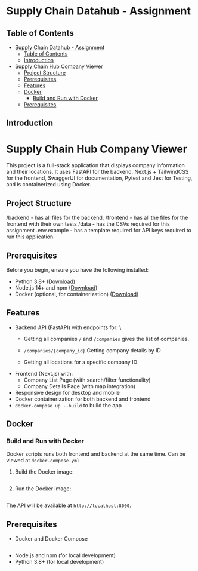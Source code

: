 # Supply Chain Datahub - Assignment 


## Table of Contents
- [Supply Chain Datahub - Assignment](#supply-chain-datahub---assignment)
  - [Table of Contents](#table-of-contents)
  - [Introduction](#introduction)
- [Supply Chain Hub Company Viewer](#supply-chain-hub-company-viewer)
  - [Project Structure](#project-structure)
  - [Prerequisites](#prerequisites)
  - [Features](#features)
  - [Docker](#docker)
    - [Build and Run with Docker](#build-and-run-with-docker)
  - [Prerequisites](#prerequisites-1)

## Introduction

# Supply Chain Hub Company Viewer

This project is a full-stack application that displays company information and their locations. It uses FastAPI for the backend, Next.js + TailwindCSS for the frontend, SwaggerUI for documentation, Pytest and Jest for Testing, and is containerized using Docker.

## Project Structure
/backend - has all files for the backend.
/frontend - has all the files for the frontend with their own tests
/data - has the CSVs required for this assignment 
.env.example - has a template required for API keys required to run this application. 
## Prerequisites

Before you begin, ensure you have the following installed:
- Python 3.8+ ([Download](https://www.python.org/downloads/))
- Node.js 14+ and npm ([Download](https://nodejs.org/en/download/))
- Docker (optional, for containerization) ([Download](https://www.docker.com/products/docker-desktop))

## Features

- Backend API (FastAPI) with endpoints for: \ 
  - Getting all companies 
  ```/``` and  ```/companies``` gives the list of companies. 

  - ```/companies/{company_id}```  Getting company details by ID
  - Getting all locations for a specific company ID
- Frontend (Next.js) with:
  - Company List Page (with search/filter functionality)
  - Company Details Page (with map integration)
- Responsive design for desktop and mobile
- Docker containerization for both backend and frontend
- ```docker-compose up --build``` to build the app 

## Docker

### Build and Run with Docker
 Docker scripts runs both frontend and backend at the same time. Can be viewed at `docker-compose.yml`
1. Build the Docker image:

   ```docker-compose build .
   ```

2. Run the Docker image:

   ```docker-compose up --build .
   ```

The API will be available at `http://localhost:8000`.

## Prerequisites

- Docker and Docker Compose
  ```
- Node.js and npm (for local development)
- Python 3.8+ (for local development)

